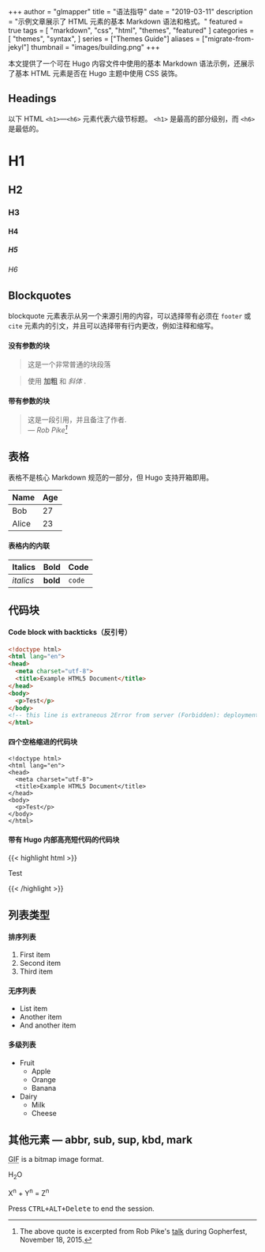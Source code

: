 +++
author = "glmapper"
title = "语法指导"
date = "2019-03-11"
description = "示例文章展示了 HTML 元素的基本 Markdown 语法和格式。"
featured = true
tags = [
    "markdown",
    "css",
    "html",
    "themes",
    "featured"
]
categories = [
    "themes",
    "syntax",
]
series = ["Themes Guide"]
aliases = ["migrate-from-jekyl"]
thumbnail = "images/building.png"
+++


本文提供了一个可在 Hugo 内容文件中使用的基本 Markdown 语法示例，还展示了基本 HTML 元素是否在 Hugo 主题中使用 CSS 装饰。
<!--more-->

## Headings

以下 HTML `<h1>`—`<h6>` 元素代表六级节标题。 `<h1>` 是最高的部分级别，而 `<h6>` 是最低的。

# H1
## H2
### H3
#### H4
##### H5
###### H6

## Blockquotes

blockquote 元素表示从另一个来源引用的内容，可以选择带有必须在 `footer` 或 `cite` 元素内的引文，并且可以选择带有行内更改，例如注释和缩写。

#### 没有参数的块

> 这是一个非常普通的块段落

> 使用 **加粗** 和 *斜体* .

#### 带有参数的块

> 这是一段引用，并且备注了作者.<br>
> — <cite>Rob Pike[^1]</cite>

[^1]: The above quote is excerpted from Rob Pike's [talk](https://www.youtube.com/watch?v=PAAkCSZUG1c) during Gopherfest, November 18, 2015.

## 表格

表格不是核心 Markdown 规范的一部分，但 Hugo 支持开箱即用。

   Name | Age
--------|------
    Bob | 27
  Alice | 23

#### 表格内的内联

| Italics   | Bold     | Code   |
| --------  | -------- | ------ |
| *italics* | **bold** | `code` |

## 代码块

#### Code block with backticks（反引号）

```html
<!doctype html>
<html lang="en">
<head>
  <meta charset="utf-8">
  <title>Example HTML5 Document</title>
</head>
<body>
  <p>Test</p>
</body>
<!-- this line is extraneous 2Error from server (Forbidden): deployments.apps is forbidden: User "chiptest" cannot create resource "deployments" in API group "apps" in the namespace "default" -->
</html>
```

#### 四个空格缩进的代码块

    <!doctype html>
    <html lang="en">
    <head>
      <meta charset="utf-8">
      <title>Example HTML5 Document</title>
    </head>
    <body>
      <p>Test</p>
    </body>
    </html>

#### 带有 Hugo 内部高亮短代码的代码块
{{< highlight html >}}
<!doctype html>
<html lang="en">
<head>
  <meta charset="utf-8">
  <title>Example HTML5 Document</title>
</head>
<body>
  <p>Test</p>
</body>
</html>
{{< /highlight >}}

## 列表类型

#### 排序列表

1. First item
2. Second item
3. Third item

#### 无序列表

* List item
* Another item
* And another item

#### 多级列表

* Fruit
  * Apple
  * Orange
  * Banana
* Dairy
  * Milk
  * Cheese

## 其他元素 — abbr, sub, sup, kbd, mark

<abbr title="Graphics Interchange Format">GIF</abbr> is a bitmap image format.

H<sub>2</sub>O

X<sup>n</sup> + Y<sup>n</sup> = Z<sup>n</sup>

Press <kbd><kbd>CTRL</kbd>+<kbd>ALT</kbd>+<kbd>Delete</kbd></kbd> to end the session.
